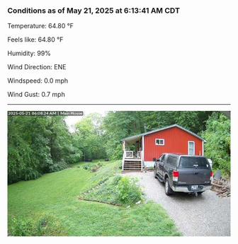 ### Conditions as of May 21, 2025 at 6:13:41 AM CDT 

Temperature: 64.80 &deg;F

Feels like: 64.80 &deg;F

Humidity: 99%

Wind Direction: ENE

Windspeed: 0.0 mph

Wind Gust: 0.7 mph

---

<img src="./images/latest.jpeg"/>

